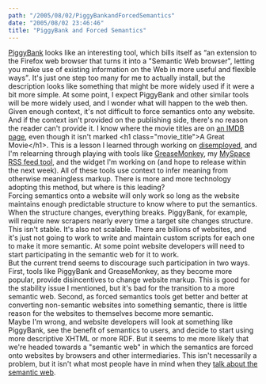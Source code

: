 ```yaml
---
path: "/2005/08/02/PiggyBankandForcedSemantics" 
date: "2005/08/02 23:46:46" 
title: "PiggyBank and Forced Semantics" 
---
```

<a href="http://simile.mit.edu/piggy-bank/">PiggyBank</a> looks like an interesting tool, which bills itself as <q>an extension to the Firefox web browser that turns it into a "Semantic Web browser", letting you make use of existing information on the Web in more useful and flexible ways</q>. It's just one step too many for me to actually install, but the description looks like something that might be more widely used if it were a bit more simple. At some point, I expect PiggyBank and other similar tools will be more widely used, and I wonder what will happen to the web then.<br>Given enough context, it's not difficult to force semantics onto any website. And if the context isn't provided on the publishing side, there's no reason the reader can't provide it. I know where the movie titles are on <a href="http://imdb.com/title/tt0356721/">an IMDB page</a>, even though it isn't marked &#60;h1 class="movie_title"&#62;A Great Movie&#60;/h1&#62;.  This is a lesson I learned through working on <a href="http://disemployed.com/">disemployed</a>, and I'm relearning through playing with tools like <a href="http://greasemonkey.mozdev.org/">GreaseMonkey</a>, my <a href="http://weblog.randomchaos.com/myspace/">MySpace RSS feed tool</a>, and the widget I'm working on (and hope to release within the next week). All of these tools use context to infer meaning from otherwise meaningless markup. There is more and more technology adopting this method, but where is this leading?<br>Forcing semantics onto a website will only work so long as the website maintains enough predictable structure to know where to put the semantics. When the structure changes, everything breaks. PiggyBank, for example, will require new scrapers nearly every time a target site changes structure. This isn't stable. It's also not scalable. There are billions of websites, and it's just not going to work to write and maintain custom scripts for each one to make it more semantic. At some point website developers will need to start participating in the semantic web for it to work.<br>But the current trend seems to discourage such participation in two ways. First, tools like PiggyBank and GreaseMonkey, as they become more popular, provide disincentives to change website markup. This is good for the stability issue I mentioned, but it's bad for the transition to a more semantic web. Second, as forced semantics tools get better and better at converting non-semantic websites into something semantic, there is little reason for the websites to themselves become more semantic.<br>Maybe I'm wrong, and website developers will look at something like PiggyBank, see the benefit of semantics to users, and decide to start using more descriptive XHTML or more RDF. But it seems to me more likely that we're headed towards a "semantic web" in which the semantics are forced onto websites by browsers and other intermediaries. This isn't necessarily a problem, but it isn't what most people have in mind when they <a href="http://en.wikipedia.org/wiki/Semantic_web">talk about the semantic web</a>.